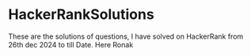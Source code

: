 # HackerRankSolutions
These are the solutions of questions, I have solved on HackerRank from 26th dec 2024 to till Date.
Here Ronak
